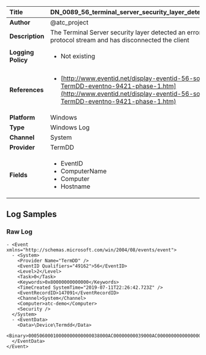 | Title              | DN_0089_56_terminal_server_security_layer_detected_an_error       |
|:-------------------|:------------------|
| **Author**         | @atc_project        |
| **Description**    | The Terminal Server security layer detected an error in the  protocol stream and has disconnected the client |
| **Logging Policy** | <ul><li> Not existing </li></ul> |
| **References**     | <ul><li>[http://www.eventid.net/display-eventid-56-source-TermDD-eventno-9421-phase-1.htm](http://www.eventid.net/display-eventid-56-source-TermDD-eventno-9421-phase-1.htm)</li></ul> |
| **Platform**       | Windows    |
| **Type**           | Windows Log        |
| **Channel**        | System     |
| **Provider**       | TermDD    |
| **Fields**         | <ul><li>EventID</li><li>ComputerName</li><li>Computer</li><li>Hostname</li></ul> |


## Log Samples

### Raw Log

```
- <Event xmlns="http://schemas.microsoft.com/win/2004/08/events/event">
  - <System>
    <Provider Name="TermDD" />
    <EventID Qualifiers="49162">56</EventID>
    <Level>2</Level>
    <Task>0</Task>
    <Keywords>0x80000000000000</Keywords>
    <TimeCreated SystemTime="2019-07-11T22:26:42.723Z" />
    <EventRecordID>147091</EventRecordID>
    <Channel>System</Channel>
    <Computer>atc-demo</Computer>
    <Security />
  </System>
  - <EventData>
    <Data>\Device\Termdd</Data>
    <Binary>00050600010000000000000038000AC00000000039000AC00000000000000000000000000000000030030980</Binary>
  </EventData>
</Event>

```




